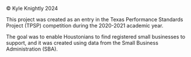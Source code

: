 © Kyle Knightly 2024

This project was created as an entry in the Texas Performance Standards Project (TPSP) competition during the 2020-2021 academic year.

The goal was to enable Houstonians to find registered small businesses to support, and it was created using data from the Small Business Administration (SBA).
